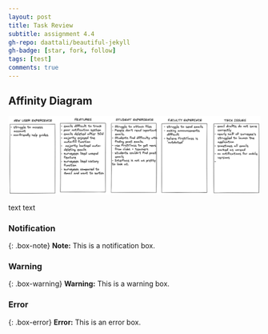 ```yaml
---
layout: post
title: Task Review
subtitle: assignment 4.4
gh-repo: daattali/beautiful-jekyll
gh-badge: [star, fork, follow]
tags: [test]
comments: true
---
```


## Affinity Diagram 

![crepe](/assets/img/affinitydiagram.png)

text text 

### Notification

{: .box-note}
**Note:** This is a notification box.

### Warning

{: .box-warning}
**Warning:** This is a warning box.

### Error

{: .box-error}
**Error:** This is an error box.
